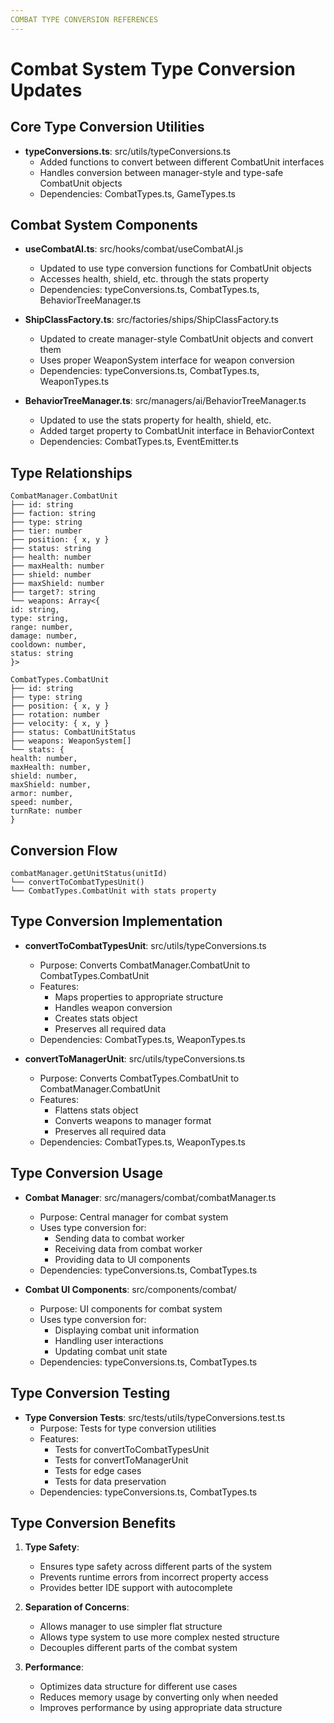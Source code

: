 ```yaml
---
COMBAT TYPE CONVERSION REFERENCES
---
```


# Combat System Type Conversion Updates

## Core Type Conversion Utilities

- **typeConversions.ts**: src/utils/typeConversions.ts
  - Added functions to convert between different CombatUnit interfaces
  - Handles conversion between manager-style and type-safe CombatUnit objects
  - Dependencies: CombatTypes.ts, GameTypes.ts

## Combat System Components

- **useCombatAI.ts**: src/hooks/combat/useCombatAI.js

  - Updated to use type conversion functions for CombatUnit objects
  - Accesses health, shield, etc. through the stats property
  - Dependencies: typeConversions.ts, CombatTypes.ts, BehaviorTreeManager.ts

- **ShipClassFactory.ts**: src/factories/ships/ShipClassFactory.ts

  - Updated to create manager-style CombatUnit objects and convert them
  - Uses proper WeaponSystem interface for weapon conversion
  - Dependencies: typeConversions.ts, CombatTypes.ts, WeaponTypes.ts

- **BehaviorTreeManager.ts**: src/managers/ai/BehaviorTreeManager.ts
  - Updated to use the stats property for health, shield, etc.
  - Added target property to CombatUnit interface in BehaviorContext
  - Dependencies: CombatTypes.ts, EventEmitter.ts

## Type Relationships

```
CombatManager.CombatUnit
├── id: string
├── faction: string
├── type: string
├── tier: number
├── position: { x, y }
├── status: string
├── health: number
├── maxHealth: number
├── shield: number
├── maxShield: number
├── target?: string
└── weapons: Array<{
id: string,
type: string,
range: number,
damage: number,
cooldown: number,
status: string
}>

CombatTypes.CombatUnit
├── id: string
├── type: string
├── position: { x, y }
├── rotation: number
├── velocity: { x, y }
├── status: CombatUnitStatus
├── weapons: WeaponSystem[]
└── stats: {
health: number,
maxHealth: number,
shield: number,
maxShield: number,
armor: number,
speed: number,
turnRate: number
}
```

## Conversion Flow

```
combatManager.getUnitStatus(unitId)
└── convertToCombatTypesUnit()
└── CombatTypes.CombatUnit with stats property
```

## Type Conversion Implementation

- **convertToCombatTypesUnit**: src/utils/typeConversions.ts

  - Purpose: Converts CombatManager.CombatUnit to CombatTypes.CombatUnit
  - Features:
    - Maps properties to appropriate structure
    - Handles weapon conversion
    - Creates stats object
    - Preserves all required data
  - Dependencies: CombatTypes.ts, WeaponTypes.ts

- **convertToManagerUnit**: src/utils/typeConversions.ts
  - Purpose: Converts CombatTypes.CombatUnit to CombatManager.CombatUnit
  - Features:
    - Flattens stats object
    - Converts weapons to manager format
    - Preserves all required data
  - Dependencies: CombatTypes.ts, WeaponTypes.ts

## Type Conversion Usage

- **Combat Manager**: src/managers/combat/combatManager.ts

  - Purpose: Central manager for combat system
  - Uses type conversion for:
    - Sending data to combat worker
    - Receiving data from combat worker
    - Providing data to UI components
  - Dependencies: typeConversions.ts, CombatTypes.ts

- **Combat UI Components**: src/components/combat/
  - Purpose: UI components for combat system
  - Uses type conversion for:
    - Displaying combat unit information
    - Handling user interactions
    - Updating combat unit state
  - Dependencies: typeConversions.ts, CombatTypes.ts

## Type Conversion Testing

- **Type Conversion Tests**: src/tests/utils/typeConversions.test.ts
  - Purpose: Tests for type conversion utilities
  - Features:
    - Tests for convertToCombatTypesUnit
    - Tests for convertToManagerUnit
    - Tests for edge cases
    - Tests for data preservation
  - Dependencies: typeConversions.ts, CombatTypes.ts

## Type Conversion Benefits

1. **Type Safety**:

   - Ensures type safety across different parts of the system
   - Prevents runtime errors from incorrect property access
   - Provides better IDE support with autocomplete

2. **Separation of Concerns**:

   - Allows manager to use simpler flat structure
   - Allows type system to use more complex nested structure
   - Decouples different parts of the combat system

3. **Performance**:
   - Optimizes data structure for different use cases
   - Reduces memory usage by converting only when needed
   - Improves performance by using appropriate data structure
